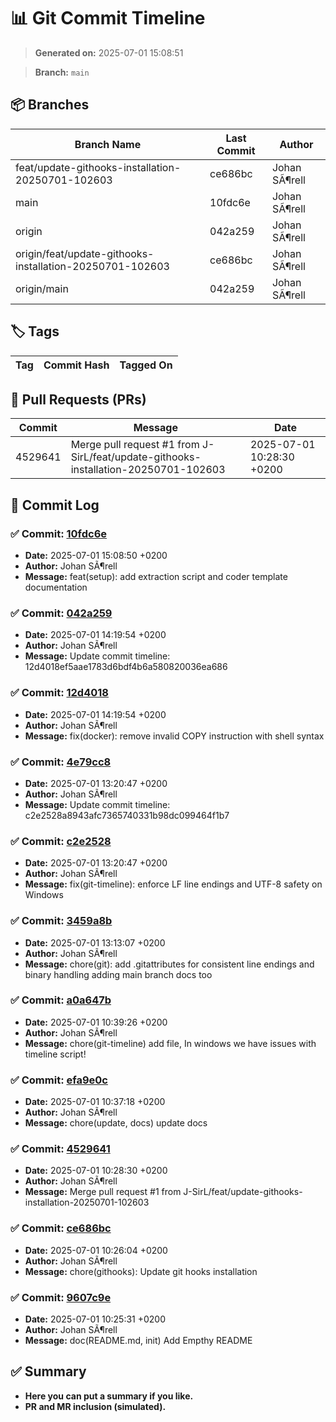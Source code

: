 # 📊 Git Commit Timeline

> **Generated on:** 2025-07-01 15:08:51

> **Branch:** `main`

## 📦 Branches
| **Branch Name** | **Last Commit** | **Author** |
|----------------|--------------|------------|
| feat/update-githooks-installation-20250701-102603 | ce686bc | Johan SÃ¶rell |
| main | 10fdc6e | Johan SÃ¶rell |
| origin | 042a259 | Johan SÃ¶rell |
| origin/feat/update-githooks-installation-20250701-102603 | ce686bc | Johan SÃ¶rell |
| origin/main | 042a259 | Johan SÃ¶rell |

## 🏷️ Tags
| **Tag** | **Commit Hash** | **Tagged On** |
|--------|----------------|--------------|

## 🔀 Pull Requests (PRs)
| **Commit** | **Message** | **Date** |
|------------|-------------|---------|
| 4529641 | Merge pull request #1 from J-SirL/feat/update-githooks-installation-20250701-102603 | 2025-07-01 10:28:30 +0200 |

## 📁 Commit Log
### ✅ Commit: [10fdc6e](https://github.com/J-SirL/mediawiki-automation/commit/10fdc6e)
- **Date:** 2025-07-01 15:08:50 +0200
- **Author:** Johan SÃ¶rell
- **Message:** feat(setup): add extraction script and coder template documentation

### ✅ Commit: [042a259](https://github.com/J-SirL/mediawiki-automation/commit/042a259)
- **Date:** 2025-07-01 14:19:54 +0200
- **Author:** Johan SÃ¶rell
- **Message:** Update commit timeline: 12d4018ef5aae1783d6bdf4b6a580820036ea686

### ✅ Commit: [12d4018](https://github.com/J-SirL/mediawiki-automation/commit/12d4018)
- **Date:** 2025-07-01 14:19:54 +0200
- **Author:** Johan SÃ¶rell
- **Message:** fix(docker): remove invalid COPY instruction with shell syntax

### ✅ Commit: [4e79cc8](https://github.com/J-SirL/mediawiki-automation/commit/4e79cc8)
- **Date:** 2025-07-01 13:20:47 +0200
- **Author:** Johan SÃ¶rell
- **Message:** Update commit timeline: c2e2528a8943afc7365740331b98dc099464f1b7

### ✅ Commit: [c2e2528](https://github.com/J-SirL/mediawiki-automation/commit/c2e2528)
- **Date:** 2025-07-01 13:20:47 +0200
- **Author:** Johan SÃ¶rell
- **Message:** fix(git-timeline): enforce LF line endings and UTF-8 safety on Windows

### ✅ Commit: [3459a8b](https://github.com/J-SirL/mediawiki-automation/commit/3459a8b)
- **Date:** 2025-07-01 13:13:07 +0200
- **Author:** Johan SÃ¶rell
- **Message:** chore(git): add .gitattributes for consistent line endings and binary handling adding main branch docs too

### ✅ Commit: [a0a647b](https://github.com/J-SirL/mediawiki-automation/commit/a0a647b)
- **Date:** 2025-07-01 10:39:26 +0200
- **Author:** Johan SÃ¶rell
- **Message:** chore(git-timeline) add file, In windows we have issues with timeline script!

### ✅ Commit: [efa9e0c](https://github.com/J-SirL/mediawiki-automation/commit/efa9e0c)
- **Date:** 2025-07-01 10:37:18 +0200
- **Author:** Johan SÃ¶rell
- **Message:** chore(update, docs) update docs

### ✅ Commit: [4529641](https://github.com/J-SirL/mediawiki-automation/commit/4529641)
- **Date:** 2025-07-01 10:28:30 +0200
- **Author:** Johan SÃ¶rell
- **Message:** Merge pull request #1 from J-SirL/feat/update-githooks-installation-20250701-102603

### ✅ Commit: [ce686bc](https://github.com/J-SirL/mediawiki-automation/commit/ce686bc)
- **Date:** 2025-07-01 10:26:04 +0200
- **Author:** Johan SÃ¶rell
- **Message:** chore(githooks): Update git hooks installation

### ✅ Commit: [9607c9e](https://github.com/J-SirL/mediawiki-automation/commit/9607c9e)
- **Date:** 2025-07-01 10:25:31 +0200
- **Author:** Johan SÃ¶rell
- **Message:** doc(README.md, init) Add Empthy README


## ✅ Summary
- **Here you can put a summary if you like.**
- **PR and MR inclusion (simulated).**
